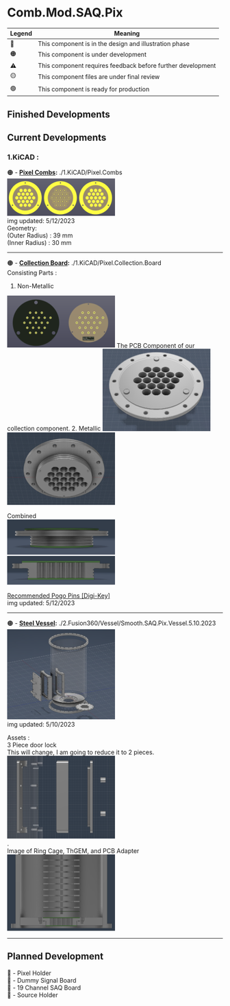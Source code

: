 # Comb.Mod.SAQ.Pix

|   Legend       |  Meaning                      |
|----------------|-------------------------------|
|📝| This component is in the design and illustration phase            |
|🟠| This component is under development            |
|⚠️| This component requires feedback before further development |
|🟡| This component files are under final review |
|🟢| This component is ready for production |







## Finished Developments  
  
## Current Developments  
### 1.KiCAD :  
🟠 - **[Pixel Combs](/1.KiCAD/Pixel.Combs):** ./1.KiCAD/Pixel.Combs  
<img src="./ReadMeAssets/Images/Pixel.Combs.png" width="50%">   
img updated: 5/12/2023   
Geometry:  
(Outer Radius) : 39 mm  
(Inner Radius) : 30 mm  
  
--------------
  
🟠 - **[Collection Board](/1.KiCAD/Pixel.Collection.Board):** ./1.KiCAD/Pixel.Collection.Board  
Consisting Parts :  
1.  Non-Metallic
<img src="./ReadMeAssets/Images/Readout.PCB.png" width="50%">  
The PCB Component of our collection component.  
2.  Metallic  
<img src="./ReadMeAssets/Images/Readout.Top.png" width="50%">  
<img src="./ReadMeAssets/Images/Readout.Bot.png" width="50%">  
  
Combined  
<img src="./ReadMeAssets/Images/Readout.1.png" width="50%">  
<img src="./ReadMeAssets/Images/Readout.Adapter.png" width="50%">  
  
<a href="https://www.digikey.com/en/products/detail/mill-max-manufacturing-corp/0906-1-15-20-75-14-11-0/1147049">Recommended Pogo Pins [Digi-Key]</a>  
img updated: 5/12/2023  
  
--------------
  
🟠 - **[Steel Vessel](/2.Fusion360/Vessel):** ./2.Fusion360/Vessel/Smooth.SAQ.Pix.Vessel.5.10.2023     
<img src="./ReadMeAssets/Images/Steel.Vessel.png" width="50%">   
img updated: 5/10/2023  

Assets :  
  3 Piece door lock  
  This will change, I am going to reduce it to 2 pieces.  
<img src="./ReadMeAssets/Images/Door.3.Piece.png" width="50%">   
.  
 Image of Ring Cage, ThGEM, and PCB Adapter  
<img src="./ReadMeAssets/Images/Demo.png" width="50%">   
  
---------------

   
## Planned Development

📝 - Pixel Holder  
📝 - Dummy Signal Board  
📝 - 19 Channel SAQ Board  
📝 - Source Holder  
